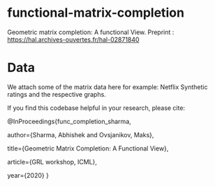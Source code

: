 # functional-matrix-completion
Geometric matrix completion: A functional View. Preprint : https://hal.archives-ouvertes.fr/hal-02871840

# Data
We attach some of the matrix data here for example: Netflix Synthetic ratings and the respective graphs.

If you find this codebase helpful in your research, please cite:

@InProceedings{func_completion_sharma,

  author={Sharma, Abhishek and Ovsjanikov, Maks},
  
  title={Geometric Matrix Completion: A Functional View},
  
  article={GRL workshop, ICML},
  
  year={2020}
}

